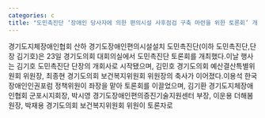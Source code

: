 ```yaml
---
categories: c
title: "도민촉진단 ‘장애인 당사자에 의한 편의시설 사후점검 구축 마련을 위한 토론회’ 개최"
---
```

경기도지체장애인협회 산하 경기도장애인편의시설설치 도민촉진단(이하 도민촉진단,단장 김기호)은 23일 경기도의회 대회의실에서 도민촉진단 토론회를 개최했다.이날 행사는 김기호 도민촉진단 단장의 개회사로 시작됐으며, 김민호 경기도의회 예산결산특별위원회 위원장, 최종현 경기도의회 보건복지위원회 위원장의 축사가 이어졌다.이용석 한국장애인인권포럼 정책위원이 좌장을 맡아 토론회를 이끌었으며, 김기환 경기도지체장애인협회 군포시지회장, 박시영 경기도장애인편의증진기술지원센터 부장, 이운용 더해봄 원장, 박재용 경기도의회 보건복지위원회 위원이 토론자로